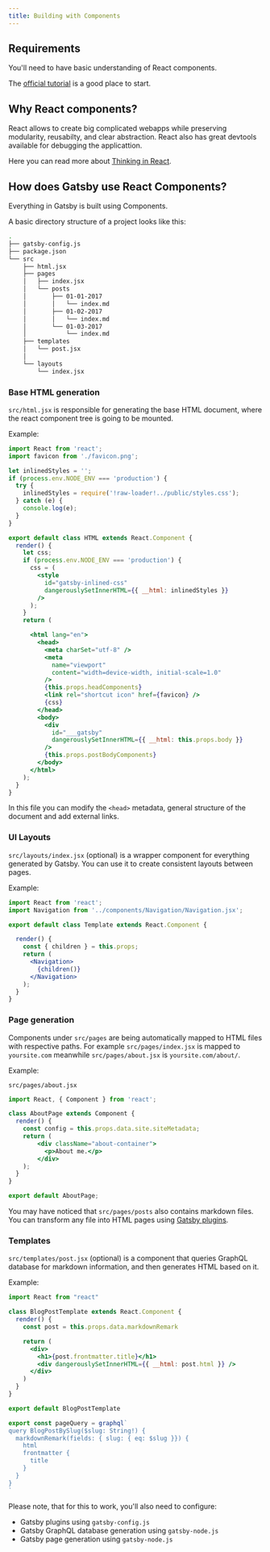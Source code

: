 ```yaml
---
title: Building with Components
---
```


## Requirements

You'll need to have basic understanding of React components.

The [official tutorial](https://facebook.github.io/react/tutorial/tutorial.html) is a good place to start.

## Why React components?

React allows to create big complicated webapps while preserving modularity, reusabilty, and clear abstraction. React also has great devtools available for debugging the applicattion.

Here you can read more about [Thinking in React](https://facebook.github.io/react/docs/thinking-in-react.html).

## How does Gatsby use React Components?

Everything in Gatsby is built using Components.

A basic directory structure of a project looks like this:

```sh
.
├── gatsby-config.js
├── package.json
└── src
    ├── html.jsx
    ├── pages
    │   ├── index.jsx
    │   └── posts
    │       ├── 01-01-2017
    │       │   └── index.md
    │       ├── 01-02-2017
    │       │   └── index.md
    │       └── 01-03-2017
    │           └── index.md
    ├── templates
    │   └── post.jsx
    │
    └── layouts
        └── index.jsx
```

### Base HTML generation

`src/html.jsx` is responsible for generating the base HTML document, where the react component tree is going to be mounted.

Example:

```jsx
import React from 'react';
import favicon from './favicon.png';

let inlinedStyles = '';
if (process.env.NODE_ENV === 'production') {
  try {
    inlinedStyles = require('!raw-loader!../public/styles.css');
  } catch (e) {
    console.log(e);
  }
}

export default class HTML extends React.Component {
  render() {
    let css;
    if (process.env.NODE_ENV === 'production') {
      css = (
        <style
          id="gatsby-inlined-css"
          dangerouslySetInnerHTML={{ __html: inlinedStyles }}
        />
      );
    }
    return (

      <html lang="en">
        <head>
          <meta charSet="utf-8" />
          <meta
            name="viewport"
            content="width=device-width, initial-scale=1.0"
          />
          {this.props.headComponents}
          <link rel="shortcut icon" href={favicon} />
          {css}
        </head>
        <body>
          <div
            id="___gatsby"
            dangerouslySetInnerHTML={{ __html: this.props.body }}
          />
          {this.props.postBodyComponents}
        </body>
      </html>
    );
  }
}
```

In this file you can modify the `<head>` metadata, general structure of the document and add external links.

### UI Layouts

`src/layouts/index.jsx` (optional) is a wrapper component for everything generated by Gatsby. You can use it to create consistent layouts between pages.

Example:

```jsx
import React from 'react';
import Navigation from '../components/Navigation/Navigation.jsx';

export default class Template extends React.Component {

  render() {
    const { children } = this.props;
    return (
      <Navigation>
        {children()}
      </Navigation>
    );
  }
}
```

### Page generation

Components under `src/pages` are being automatically mapped to HTML files with respective paths. For example `src/pages/index.jsx` is mapped to `yoursite.com` meanwhile `src/pages/about.jsx` is `yoursite.com/about/`.

Example:

`src/pages/about.jsx`

```jsx
import React, { Component } from 'react';

class AboutPage extends Component {
  render() {
    const config = this.props.data.site.siteMetadata;
    return (
        <div className="about-container">
          <p>About me.</p>
        </div>
    );
  }
}

export default AboutPage;
```

You may have noticed that `src/pages/posts` also contains markdown files. You can transform any file into HTML pages using [Gatsby plugins](https://www.gatsbyjs.org/docs/plugins/).

### Templates

`src/templates/post.jsx` (optional) is a component that queries GraphQL database for markdown information, and then generates HTML based on it.

Example:

```jsx
import React from "react"

class BlogPostTemplate extends React.Component {
  render() {
    const post = this.props.data.markdownRemark

    return (
      <div>
        <h1>{post.frontmatter.title}</h1>
        <div dangerouslySetInnerHTML={{ __html: post.html }} />
      </div>
    )
  }
}

export default BlogPostTemplate

export const pageQuery = graphql`
query BlogPostBySlug($slug: String!) {
  markdownRemark(fields: { slug: { eq: $slug }}) {
    html
    frontmatter {
      title
    }
  }
}
`
```

Please note, that for this to work, you'll also need to configure:

* Gatsby plugins using `gatsby-config.js`
* Gatsby GraphQL database generation using `gatsby-node.js`
* Gatsby page generation using `gatsby-node.js`
